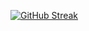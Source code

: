 [![GitHub Streak](https://streak-stats.demolab.com?user=bzyfuzy&hide_border=true)](https://git.io/streak-stats)
